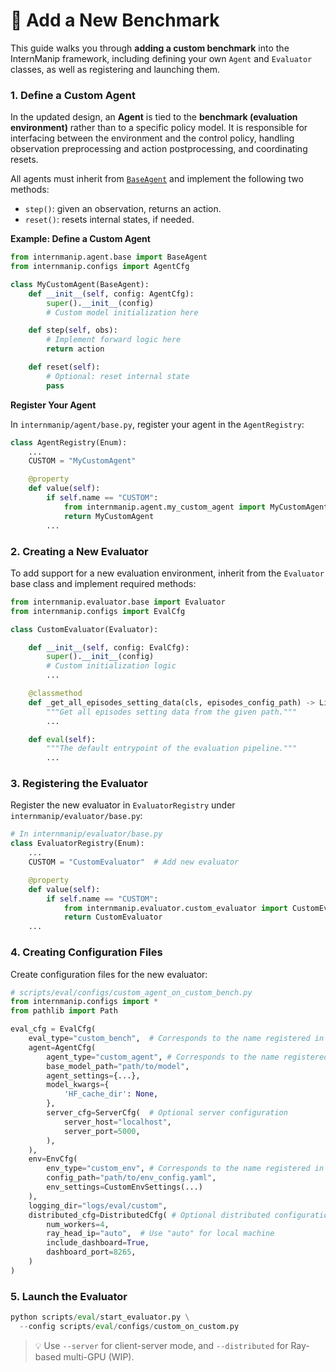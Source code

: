 # 🥇 Add a New Benchmark


This guide walks you through **adding a custom benchmark** into the InternManip framework, including defining your own `Agent` and `Evaluator` classes, as well as registering and launching them.

### 1. Define a Custom Agent


In the updated design, an **Agent** is tied to the **benchmark (evaluation environment)** rather than to a specific policy model. It is responsible for interfacing between the environment and the control policy, handling observation preprocessing and action postprocessing, and coordinating resets.


All agents must inherit from [`BaseAgent`](../../internmanip/agent/base.py) and implement the following two methods:

- `step()`: given an observation, returns an action.
- `reset()`: resets internal states, if needed.

**Example: Define a Custom Agent**
```python
from internmanip.agent.base import BaseAgent
from internmanip.configs import AgentCfg

class MyCustomAgent(BaseAgent):
    def __init__(self, config: AgentCfg):
        super().__init__(config)
        # Custom model initialization here

    def step(self, obs):
        # Implement forward logic here
        return action

    def reset(self):
        # Optional: reset internal state
        pass
```

**Register Your Agent**

In `internmanip/agent/base.py`, register your agent in the `AgentRegistry`:
```python
class AgentRegistry(Enum):
    ...
    CUSTOM = "MyCustomAgent"

    @property
    def value(self):
        if self.name == "CUSTOM":
            from internmanip.agent.my_custom_agent import MyCustomAgent
            return MyCustomAgent
        ...
 ```

<!---
Define a subclass of [`BaseAgent`](../../internmanip/agent/base.py) to implement two essential methods for model reset and step functionality. An [example](../../internmanip/agent/openvla_agent.py) based on the OpenVLA policy model is provided for reference.--->

### 2. Creating a New Evaluator

To add support for a new evaluation environment, inherit from the `Evaluator` base class and implement required methods:

```python
from internmanip.evaluator.base import Evaluator
from internmanip.configs import EvalCfg

class CustomEvaluator(Evaluator):

    def __init__(self, config: EvalCfg):
        super().__init__(config)
        # Custom initialization logic
        ...

    @classmethod
    def _get_all_episodes_setting_data(cls, episodes_config_path) -> List[Any]:
        """Get all episodes setting data from the given path."""
        ...

    def eval(self):
        """The default entrypoint of the evaluation pipeline."""
        ...
```

### 3. Registering the Evaluator

Register the new evaluator in `EvaluatorRegistry` under `internmanip/evaluator/base.py`:

```python
# In internmanip/evaluator/base.py
class EvaluatorRegistry(Enum):
    ...
    CUSTOM = "CustomEvaluator"  # Add new evaluator

    @property
    def value(self):
        if self.name == "CUSTOM":
            from internmanip.evaluator.custom_evaluator import CustomEvaluator
            return CustomEvaluator
    ...
```

### 4. Creating Configuration Files

Create configuration files for the new evaluator:

```python
# scripts/eval/configs/custom_agent_on_custom_bench.py
from internmanip.configs import *
from pathlib import Path

eval_cfg = EvalCfg(
    eval_type="custom_bench",  # Corresponds to the name registered in EvaluatorRegistry
    agent=AgentCfg(
        agent_type="custom_agent", # Corresponds to the name registered in AgentRegistry
        base_model_path="path/to/model",
        agent_settings={...},
        model_kwargs={
            'HF_cache_dir': None,
        },
        server_cfg=ServerCfg(  # Optional server configuration
            server_host="localhost",
            server_port=5000,
        ),
    ),
    env=EnvCfg(
        env_type="custom_env", # Corresponds to the name registered in EnvWrapperRegistry
        config_path="path/to/env_config.yaml",
        env_settings=CustomEnvSettings(...)
    ),
    logging_dir="logs/eval/custom",
    distributed_cfg=DistributedCfg( # Optional distributed configuration
        num_workers=4,
        ray_head_ip="auto",  # Use "auto" for local machine
        include_dashboard=True,
        dashboard_port=8265,
    )
)
```

### 5. Launch the Evaluator
```python
python scripts/eval/start_evaluator.py \
  --config scripts/eval/configs/custom_on_custom.py
```
> 💡 Use `--server` for client-server mode, and `--distributed` for Ray-based multi-GPU (WIP).
